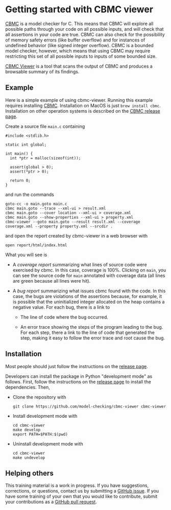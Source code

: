 # Getting started with CBMC viewer

[CBMC](https://github.com/diffblue/cbmc) is a model checker for
C. This means that CBMC will explore all possible paths through your code
on all possible inputs, and will check that all assertions in your code are
true.
CBMC can also check for the possibility of
memory safety errors (like buffer overflow) and for instances of
undefined behavior (like signed integer overflow).
CBMC is a bounded model checker, however, which means that using CBMC may
require restricting this set of all possible inputs to inputs of some
bounded size.

[CBMC Viewer](https://github.com/model-checking/cbmc-viewer) is a tool
that scans the output of CBMC and produces a browsable summary of its findings.

## Example

Here is a simple example of using cbmc-viewer.
Running this example requires installing [CBMC](https://github.com/diffblue/cbmc).
Installation on MacOS is just `brew install cbmc`.
Installation on other operation systems is described on the [CBMC
release page](https://github.com/diffblue/cbmc/releases/latest).

Create a source file `main.c` containing
```
#include <stdlib.h>

static int global;

int main() {
  int *ptr = malloc(sizeof(int));

  assert(global > 0);
  assert(*ptr > 0);

  return 0;
}
```
and run the commands
```
goto-cc -o main.goto main.c
cbmc main.goto --trace --xml-ui > result.xml
cbmc main.goto --cover location --xml-ui > coverage.xml
cbmc main.goto --show-properties --xml-ui > property.xml
cbmc-viewer --goto main.goto --result result.xml --coverage coverage.xml --property property.xml --srcdir .
```
and open the report created by cbmc-viewer in a web browser with
```
open report/html/index.html
```

What you will see is

* A *coverage report* summarizing what lines of source code were
  exercised by cbmc.  In this case, coverage is 100%.  Clicking on `main`,
  you can see the source code for `main` annotated with coverage data
  (all lines are green because all lines were hit).

* A *bug report* summarizing what issues cbmc found with the code. In this case,
  the bugs are violations of the assertions because, for example, it is possible
  that the uninitialized integer allocated on the heap contains a negative value.
  For each bug, there is a link to

    * The line of code where the bug occurred.

    * An error trace showing the steps of the program leading to the bug.
      For each step, there a link to the line of code that generated the step,
      making it easy to follow the error trace and root cause the bug.

## Installation

Most people should just follow the instructions on the
[release page](https://github.com/awslabs/aws-viewer-for-cbmc/releases/latest).

Developers can install the package in Python "development mode" as follows.
First, follow the instructions on the
[release page](https://github.com/model-checking/cbmc-viewer/releases/latest)
to install the dependencies.  Then,

* Clone the repository with
  ```
  git clone https://github.com/model-checking/cbmc-viewer cbmc-viewer
  ```
* Install development mode with
  ```
  cd cbmc-viewer
  make develop
  export PATH=$PATH:$(pwd)
  ```
* Uninstall development mode with
  ```
  cd cbmc-viewer
  make undevelop
  ```

## Helping others

This training material is a work in progress.  If you have suggestions,
corrections, or questions, contact us by submitting a
[GitHub issue](https://github.com/model-checking/cbmc-viewer/issues).
If you have some training of your own that you would like to contribute,
submit your contributions as a
[GitHub pull request](https://github.com/model-checking/cbmc-viewer/pulls).
